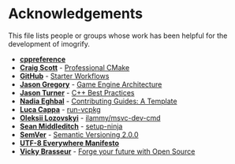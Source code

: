 # Acknowledgements

This file lists people or groups whose work has been helpful for the development of imogrify.

* **[cppreference](https://en.cppreference.com)**
* **[Craig Scott](https://crascit.com/about)** - [Professional CMake](https://crascit.com/professional-cmake)
* **[GitHub](https://github.com)** - [Starter Workflows](https://github.com/actions/starter-workflows)
* **[Jason Gregory](https://www.gameenginebook.com/bio.html)** - [Game Engine Architecture](https://www.gameenginebook.com)
* **[Jason Turner](https://github.com/lefticus)** - [C++ Best Practices ](https://github.com/cpp-best-practices)
* **[Nadia Eghbal](https://github.com/nayafia)** - [Contributing Guides: A Template](https://github.com/nayafia/contributing-template)
* **[Luca Cappa](https://github.com/lukka)** - [run-vcpkg](https://github.com/lukka/run-vcpkg)
* **[Oleksii Lozovskyi](https://github.com/ilammy)** - [ilammy/msvc-dev-cmd](https://github.com/ilammy/msvc-dev-cmd)
* **[Sean Middleditch](https://seanmiddleditch.github.io)** - [setup-ninja](https://github.com/seanmiddleditch/gha-setup-ninja)
* **[SemVer](https://github.com/semver)** - [Semantic Versioning 2.0.0](https://semver.org/spec/v2.0.0.html)
* **[UTF-8 Everywhere Manifesto](http://utf8everywhere.org)**
* **[Vicky Brasseur](https://www.vmbrasseur.com)** - [Forge your future with Open Source](https://pragprog.com/titles/vbopens/forge-your-future-with-open-source)
